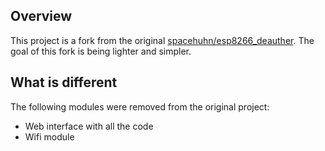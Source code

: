 ## Overview

This project is a fork from the original [spacehuhn/esp8266_deauther](https://github.com/spacehuhn/esp8266_deauther). The goal of this fork is being lighter and simpler. 

## What is different

The following modules were removed from the original project:

- Web interface with all the code
- Wifi module
